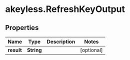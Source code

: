 # akeyless.RefreshKeyOutput

## Properties

Name | Type | Description | Notes
------------ | ------------- | ------------- | -------------
**result** | **String** |  | [optional] 


